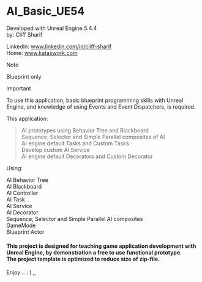 # AI_Basic_UE54
Developed with Unreal Engine 5.4.4 <br> 
by: Cliff Sharif

LinkedIn: www.linkedin.com/in/cliff-sharif<br> 
Home: www.kataxwork.com<br> 

> [!NOTE]
> Blueprint only

> [!IMPORTANT]
> To use this application, basic blueprint programming skills with Unreal Engine, and knowledge of using Events and Event Dispatchers, is required.

This application:

> AI prototypes using Behavior Tree and Blackboard <br>
> Sequence, Selector and Simple Parallel composites of AI<br>
> AI engine default Tasks and Custom Tasks<br> 
> Develop custom AI Service<br>
> AI engine default Decorators and Custom Decorator<br>


Using:

AI Behavior Tree<br>
AI Blackboard<br>
AI Controller <br>
AI Task <br>
AI Service<br>
AI Decorator<br>
Sequence, Selector and Simple Parallel AI composites<br>
GameMode<br>
Blueprint Actor<br>


<h4>This project is designed for teaching game application development with Unreal Engine, by demonstration a free to use functional prototype.<br>The project template is optimized to reduce size of zip-file.<br> </h4>

Enjoy .. : ] ,, 
